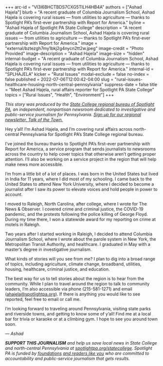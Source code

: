 +++
arc-id = "VI3I6BHCTBDS7CXG5TILH4HB4A"
authors = ["Ashad Hajela"]
blurb = "A recent graduate of Columbia Journalism School, Ashad Hajela is covering rural issues — from utilities to agriculture — thanks to Spotlight PA’s first-ever partnership with Report for America."
byline = "Ashad Hajela of Spotlight PA State College"
description = "A recent graduate of Columbia Journalism School, Ashad Hajela is covering rural issues — from utilities to agriculture — thanks to Spotlight PA’s first-ever partnership with Report for America."
image = "external/bztezgh7my1bkj2g4nycn2tt2w.jpeg"
image-credit = "Photo Provided"
image-description = "Ashad Hajela"
image-size = "hidden"
internal-budget = "A recent graduate of Columbia Journalism School, Ashad Hajela is covering rural issues — from utilities to agriculture — thanks to Spotlight PA’s first-ever partnership with Report for America."
internal-id = "SPLHAJELA"
kicker = "Rural Issues"
modal-exclude = false
no-index = false
published = 2022-07-06T12:00:42-04:00
slug = "rural-issues-healthcare-housing-north-central-pennsylvania"
suppress-date = false
title = "Meet Ashad Hajela, rural affairs reporter for Spotlight PA State College"
topics = ["Rural Issues", "Health", "Environment"]
+++

<i>This story was produced by the </i><a href="https://www.spotlightpa.org/statecollege"><i>State College regional bureau of Spotlight PA</i></a><i>, an independent, nonpartisan newsroom dedicated to investigative and public-service journalism for Pennsylvania. </i><a href="https://www.spotlightpa.org/newsletters/talkofthetown"><i>Sign up for our regional newsletter, Talk of the Town.</i></a>

Hey y’all! I’m Ashad Hajela, and I’m covering rural affairs across north-central Pennsylvania for Spotlight PA’s State College regional bureau.

I’ve joined the bureau thanks to Spotlight PA’s first-ever partnership with Report for America, a service program that sends journalists to newsrooms across the country to help cover topics that otherwise aren’t getting proper attention. I’ll also be working on a service project in the region that will help make news more accessible.

I’m from a little bit of a lot of places. I was born in the United States but lived in India for 11 years, where I did most of my schooling. I came back to the United States to attend New York University, where I decided to become a journalist after I saw its power to elevate voices and hold people in power to account.

I moved to Raleigh, North Carolina, after college, where I wrote for The News &amp; Observer. I covered crime and criminal justice, the COVID-19 pandemic, and the protests following the police killing of George Floyd. During my time there, I won a statewide award for my reporting on crime at motels in Raleigh.

Two years after I started working in Raleigh, I decided to attend Columbia Journalism School, where I wrote about the parole system in New York, the Metropolitan Transit Authority, and healthcare. I graduated in May with a master’s degree in investigative journalism.

What kinds of stories will you see from me? I plan to dig into a broad range of topics, including agriculture, climate change, broadband, utilities, housing, healthcare, criminal justice, and education.

The best way for us to tell stories about the region is to hear from the community. While I plan to travel around the region to talk to community leaders, I’m also accessible via phone (215-581-1271) and email (<a href="mailto:ahajela@spotlightpa.org" target="_blank">ahajela@spotlightpa.org</a>). If there is anything you would like to see reported, feel free to email or call me.

I’m looking forward to traveling around Pennsylvania, visiting state parks and riverside towns, and getting to know some of y’all! Find me at a local bar for trivia or karaoke or at a climbing gym. I hope to see you around town soon.

<i>— Ashad</i>

<i><b>SUPPORT THIS JOURNALISM</b></i><i> and help us save local news in State College and north-central Pennsylvania at </i><a href="/donate?campaign=701Dn000000Ygq1IAC&utm_source=www.spotlightpa.org&utm_medium=statecollege:section&utm_campaign=statecollege:main"><i>spotlightpa.org/statecollege</i></a><i>. Spotlight PA is funded by </i><a href="https://www.spotlightpa.org/support"><i>foundations</i></a><i> </i><a href="https://www.spotlightpa.org/support"><i>and readers like you</i></a><i> who are committed to accountability and public-service journalism that gets results.</i>
